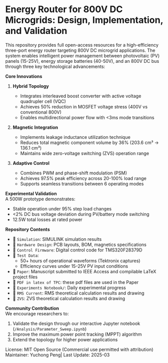 # Energy Router for 800V DC Microgrids: Design, Implementation, and Validation

This repository provides full open-access resources for a high-efficiency three-port energy router targeting 800V DC microgrid applications. The system enables intelligent power management between photovoltaic (PV) panels (15-25V), energy storage batteries (40-50V), and an 800V DC bus through three key technological advancements:

**Core Innovations**  
1. **Hybrid Topology**  
   - Integrates interleaved boost converter with active voltage quadrupler cell (VQC)  
   - Achieves 50% reduction in MOSFET voltage stress (400V vs conventional 800V)  
   - Enables multidirectional power flow with <3ms mode transitions  

2. **Magnetic Integration**  
   - Implements leakage inductance utilization technique  
   - Reduces total magnetic component volume by 36% (203.6 cm³ → 136.1 cm³)  
   - Maintains wide zero-voltage switching (ZVS) operation range  

3. **Adaptive Control**  
   - Combines PWM and phase-shift modulation (PSM)  
   - Achieves 97.5% peak efficiency across 20-100% load range  
   - Supports seamless transitions between 6 operating modes  

**Experimental Validation**  
A 500W prototype demonstrates:  
- Stable operation under 95% step load changes  
- <2% DC bus voltage deviation during PV/battery mode switching  
- 12.5W total losses at rated power 

**Repository Contents**  
- 📁 `Simulation`: SIMULINK simulation results
- 📁 `Hardware Design`: PCB layouts, BOM, magnetics specifications  
- 📁 `Control Firmware`: Digital control code for TMS320F28379D  
- 📁 `Test Data`:  
  - 50+ hours of operational waveforms (Tektronix captures)  
  - Efficiency curves under 15-25V PV input conditions  
- 📁 `Paper`: Manuscript submitted to IEEE Access and compilable LaTeX project files
- 📁 `PDF in latex of TPC`: these pdf files are used in the Paper
- 📁 `Experiments Notebook/`: Daily experimental progress
- 📁 `RMS Current`: RMS theoretical calculation results and drawing
- 📁 `ZVS`: ZVS theoretical calculation results and drawing

**Community Contribution**  
We encourage researchers to:  
1. Validate the design through our interactive Jupyter notebook (`/Analysis/Parameter_Sweep.ipynb`)  
2. Improve the maximum power point tracking (MPPT) algorithm  
3. Extend the topology for higher power applications  

License: MIT Open Source (Commercial use permitted with attribution)  
Maintainer: Yuchong Peng| Last Update: 2025-03  
